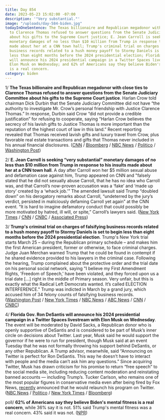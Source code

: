 ```yaml
---
title: Day 854
date: 2023-05-23 15:02:00 -07:00
description: '"Very substantial."'
image: "/uploads/day-584-biden.jpg"
todayInOneSentence: The Texas billionaire and Republican megadonor with close ties
  to Clarence Thomas refused to answer questions from the Senate Judiciary Committee
  about his gifts to the Supreme Court justice; E. Jean Carroll is seeking “very substantial”
  monetary damages of no less than $10 million from Trump in response to his insults
  made about her at a CNN town hall; Trump's criminal trial on charges of falsifying
  business records related to a hush money payoff to Stormy Daniels is set to begin
  less than eight months before the 2024 presidential election; Florida Gov. Ron DeSantis
  will announce his 2024 presidential campaign in a Twitter Spaces livestream with
  Elon Musk on Wednesday; and 62% of Americans say they believe Biden's mental fitness
  is a real concern.
category: biden
---
```


1/ **The Texas billionaire and Republican megadonor with close ties to Clarence Thomas refused to answer questions from the Senate Judiciary Committee about his gifts to the Supreme Court justice**. Harlan Crow told chairman Dick Durbin that the Senate Judiciary Committee did not have “the authority to investigate Mr. Crow’s personal friendship with Justice Clarence Thomas.” In response, Durbin said Crow “did not provide a credible justification” for refusing to cooperate, saying “Harlan Crow believes the secrecy of his lavish gifts to Justice Thomas is more important than the reputation of the highest court of law in this land.” Recent reporting revealed that Thomas received lavish gifts and luxury travel from Crow, plus favorable real estate transactions and gifts that Thomas never included in his annual financial disclosures. ([CNN](https://www.cnn.com/2023/05/23/politics/harlan-crow-durbin-clarence-thomas/index.html) / [Bloomberg](https://www.bloomberg.com/news/articles/2023-05-23/justice-thomas-s-benefactor-crow-rebuffs-senate-on-ethics-probe?sref=MIBMEEoj) / [NBC News](https://www.nbcnews.com/politics/congress/billionaire-harlan-crow-refuses-give-senators-information-relationship-rcna85840) / [Politico](https://www.politico.com/news/2023/05/23/harlan-crow-supreme-court-probe-00098401) / [Washington Post](https://www.washingtonpost.com/politics/2023/05/22/harlan-crow-clarence-thomas-atlantic/))

2/ **E. Jean Carroll is seeking “very substantial” monetary damages of no less than $10 million from Trump in response to his insults made about her at a CNN town hall**. A day after Carroll won her $5 million sexual abuse and defamation case against him, Trump appeared on CNN and "falsely stated that he did not sexually abuse Carroll, that he has no idea who Carroll was, and that Carroll’s now-proven accusation was a ‘fake’ and ‘made up story’ created by a ‘whack job.’” The amended lawsuit said Trump “doubled down” on his derogatory remarks about Carroll, “undeterred by the jury’s verdict, persisted in maliciously defaming Carroll yet again” at the CNN event. “It is hard to imagine defamatory conduct that could possibly be more motivated by hatred, ill will, or spite,” Carroll’s lawyers said. ([New York Times](https://www.nytimes.com/2023/05/22/nyregion/carroll-trump-cnn-defamation.html) / [CNN](https://www.cnn.com/2023/05/22/politics/e-jean-carroll-damages-trump-cnn-town-hall/index.html) / [CNBC](https://www.cnbc.com/2023/05/22/e-jean-carroll-seeks-very-substantial-damages-from-trump-over-cnn-town-hall-remarks.html) / [Associated Press](https://apnews.com/article/trump-rape-trial-carroll-536e9f38e84f42d53b0216293b848e08))

3/ **Trump's criminal trial on charges of falsifying business records related to a hush money payoff to Stormy Daniels is set to begin less than eight months before the 2024 presidential election**. Trump's New York trial starts March 25 – during the Republican primary schedule – and makes him the first American president, former or otherwise, to face criminal charges. Judge Juan Merchan warned Trump that he could be found in contempt if he shared evidence provided to his lawyers in the criminal case. Following the hearing, Trump complained about the protective order and the trial date on his personal social network, saying "I believe my First Amendment Rights, 'Freedom of Speech,' have been violated, and they forced upon us a trial date \[...\] right in the middle of Primary season. Very unfair, but this is exactly what the Radical Left Democrats wanted. It’s called ELECTION INTERFERENCE." Trump was indicted in March by a grand jury, which accused him of 34 felony counts of falsifying business records. ([Washington Post](https://www.washingtonpost.com/national-security/2023/05/23/trump-court-hearing-share-evidence/) / [New York Times](https://www.nytimes.com/2023/05/23/nyregion/trump-trial-date.html) / [NBC News](https://www.nbcnews.com/politics/donald-trump/trump-appear-ny-criminal-case-first-time-arraignment-rcna85589) / [ABC News](https://abcnews.go.com/US/judge-sets-2024-date-trumps-criminal-trial-stormy/story?id=99546544) / [CNN](https://www.cnn.com/2023/05/23/politics/donald-trump-protective-order-hearing/) / [CNBC](https://www.cnbc.com/2023/05/23/trump-criminal-trial-over-porn-star-payoff-set-for-march-months-before-2024-election.html))

4/ **Florida Gov. Ron DeSantis will announce his 2024 presidential campaign in a Twitter Spaces livestream with Elon Musk on Wednesday**. The event will be moderated by David Sacks, a Republican donor who is openly supportive of DeSantis and is considered to be part of Musk’s inner circle on decisions about Twitter. Last year, Musk said he would support the governor if he were to run for president, though Musk said at an event Tuesday that he was not formally throwing his support behind DeSantis, or any other Republican. A Trump advisor, meanwhile, said “Announcing on Twitter is perfect for Ron DeSantis. This way he doesn’t have to interact with people and the media can’t ask him any questions.” Since acquiring Twitter, Musk has drawn criticism for his promise to return “free speech” to the social media site, including reducing content moderation and reinstating banned accounts — including Trump’s. Tucker Carlson, who remains one of the most popular figures in conservative media even after being fired by Fox News, [recently](https://www.cnn.com/2023/05/09/media/tucker-carlson-twitter/index.html) announced that he would relaunch his program on Twitter. ([NBC News](https://www.nbcnews.com/politics/2024-election/ron-desantis-presidential-bid-campaign-elon-musk-rcna85288) / [Politico](https://www.politico.com/news/2023/05/23/ron-desantis-to-launch-his-presidential-campaign-on-twitter-with-elon-musk-00098412) / [New York Times](https://www.nytimes.com/2023/05/23/us/politics/desantis-elon-musk-twitter.html) / [Bloomberg](https://www.bloomberg.com/news/articles/2023-05-23/desantis-to-announce-2024-run-during-twitter-spaces-with-musk?srnd=premium&sref=MIBMEEoj))

poll/ **62% of Americans say they believe Biden's mental fitness is a real concern**, while 36% say it is not. 51% said Trump's mental fitness was a real concern. 43% said it was not. ([NPR](https://www.npr.org/2023/05/23/1177617666/more-than-6-in-10-say-bidens-mental-fitness-to-be-president-is-a-concern-poll-fi))